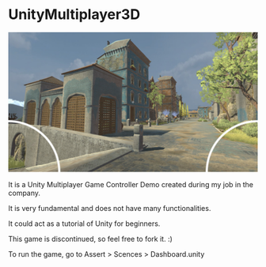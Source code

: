 # UnityMultiplayer3D

![plot](UnityMultiplayer3D.jpg)

It is a Unity Multiplayer Game Controller Demo created during my job in the company.

It is very fundamental and does not have many functionalities.

It could act as a tutorial of Unity for beginners.

This game is discontinued, so feel free to fork it. :)

To run the game, go to Assert > Scences > Dashboard.unity
